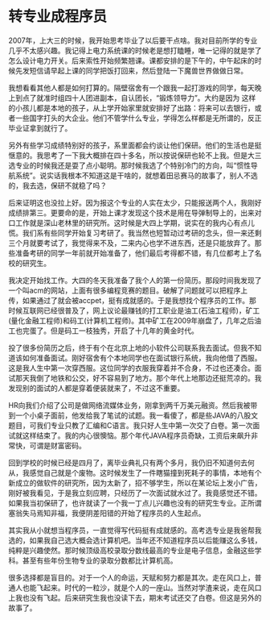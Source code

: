 # 转专业成程序员

2007年，上大三的时候，我开始思考毕业了以后要干点啥。我对目前所学的专业几乎不太感兴趣。我记得上电力系统课的时候老是想打瞌睡，唯一记得的就是学了怎么设计电力开关。后来索性开始频繁翘课。课都安排的是下午的，中午起床的时候先发短信请早起上课的同学把饭打回来，然后登陆一下魔兽世界做做日常。  

我想看看其他人都是如何打算的。隔壁宿舍有一个跟我一起打游戏的同学，每天晚上到点了就准时组四十人团进副本，自认团长，“锻炼领导力”。大约是因为 这样的小孩儿都是本地的孩子，从上学开始家里就安排好了出路：将来可以去银行，或者一些国字打头的大企业。他们不管学什么专业，学得怎么样都是无所谓的，反正毕业证拿到就行了。  

另外有些学习成绩特别好的孩子，系里面都会约谈让他们保研。他们的生活也是挺惬意的。我思考了一下我大概排在四十多名，所以按说保研也轮不上我。但是大三选专业的时候我还是耍了点小聪明。那时候我选了个特别冷门的方向，叫“惯性导航系统”。说实话我根本不知道这是干啥的，就想着田忌赛马的故事了，别人不选的，我去选，保研不就稳了吗？  

后来证明这也没拉上好。因为报这个专业的人实在太少，只能报送两个人，我刚好成绩排第三。更要命的是，开始上课才发现这个技术是用在导弹制导上的，出来对口工作就是深山老林里的研究所。这时候是大四上学期，说实在的我内心有点儿慌。我们系有些同学开始复习考研了。我当然也短暂动过考研的念头，但一来还剩三个月就要考试了，我觉得来不及，二来内心也学不进东西，还是只能放弃了。那些准备考研的同学一年前就开始准备了，他们最后考得都不错，有几位都考上了名校的研究生。  

我决定开始找工作。大四的冬天我准备了我个人的第一份简历。那段时间我发现了一个叫acm的网站，上面有很多编程竞赛的题目。破解了问题就可以把程序上传，如果通过了就会被accpet，挺有成就感的。于是我想找个程序员的工作。那时候互联网已经很普及了，网上议论最赚钱的打工职业是油工(石油工程师)，矿工(量化金融工程师)和码工(计算机工程师)。其中矿工在2009年崩盘了，几年之后油工也完蛋了。但是码工一枝独秀，开启了十几年的黄金时代。  

投了很多份简历之后，终于有个在北京上地的小软件公司联系我去面试。但我不知道该如何准备面试。刚好宿舍有个本地同学也在面试银行系统，我向他借了西服。这是我人生中第一次穿西服。这位同学的衣服我穿着并不合身，不过也还凑合。面试那天我倒了地铁和公交，好不容易到了地方。那个年代上地那边还挺荒凉的。我发现别的面试的人都是穿着便装就来了，不过这不重要。  

HR向我们介绍了公司是做网络流媒体业务，刚拿到两千万美元融资。然后我被带到一个小桌子面前，他发给我了笔试的试题。我一看傻了，都是些JAVA的八股文题目，可我们专业只教了汇编和C语言。我只好人生中第一次交了白卷。第一次面试就这样结束了。我的内心很懊恼。那个年代JAVA程序员奇缺，工资后来飙升非常快，可谓是财富密码。  

回到学校的时候已经是四月了，离毕业典礼只有两个多月，我仍旧不知道何去何从，我感觉自己就是个废物。这时候发生了一件瞎猫撞到死耗子的事情，本地有个新成立的做软件的研究所，因为太新了，招不够学生，所以在某论坛上发小广告，刚好被我看见，于是我立刻应聘，只经历了一次面试就水过了。我竟感觉还不错。如果我当初保研了，也许就读了一个我一丁点儿兴趣也没有的研究生专业。正所谓塞翁失马焉知非福，我便阴差阳错的开始了程序员的人生起点。  

其实我从小就想当程序员，一直觉得写代码挺有成就感的。高考选专业是我爸帮我选的，如果我自己选大概会选计算机吧。当年还不知道程序员以后能赚这么多钱，纯粹是兴趣使然。那时候顶级高校录取分数线最高的专业是电子信息，金融这些学科。甚至有些年份生物专业的录取分数都比计算机高。  

很多选择都是盲目的。对于一个人的命运，天赋和努力都是其次。走在风口上，普通人也能飞起来。时代的一粒沙，就是个人的一座山。当然对学渣来说，走在风口上我也没有飞起。后来研究生我也没读下去，期末考试还交了白卷。但这是另外的故事了。  








